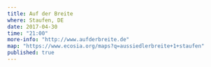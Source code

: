 ```yaml
---
title: Auf der Breite
where: Staufen, DE
date: 2017-04-30
time: "21:00"
more-info: "http://www.aufderbreite.de"
map: "https://www.ecosia.org/maps?q=aussiedlerbreite+1+staufen"
published: true
---
```

